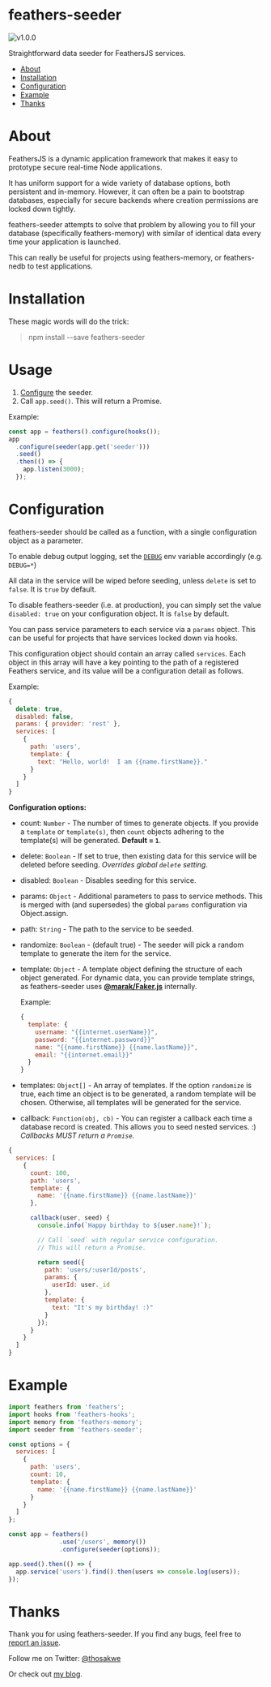# feathers-seeder

![v1.0.0](https://img.shields.io/badge/version-1.0.0-green.svg)

Straightforward data seeder for FeathersJS services.

* [About](#about)
* [Installation](#installation)
* [Configuration](#configuration)
* [Example](#example)
* [Thanks](#thanks)

# About
FeathersJS is a dynamic application framework that makes it easy to prototype secure real-time Node applications.

It has uniform support for a wide variety of database options, both persistent and in-memory. However, it can often be a pain to bootstrap databases, especially for secure backends where creation permissions are locked down tightly.

feathers-seeder attempts to solve that problem by allowing you to fill your database (specifically feathers-memory) with similar of identical data every time your application is launched.

This can really be useful for projects using feathers-memory, or feathers-nedb to test applications.

# Installation
These magic words will do the trick:
> npm install --save feathers-seeder

# Usage
1.  [Configure](#configuration) the seeder.
2.  Call `app.seed()`. This will return a Promise.

  Example:
  ```js
  const app = feathers().configure(hooks());
  app
    .configure(seeder(app.get('seeder')))
    .seed()
    .then(() => {
      app.listen(3000);
    });
  ```

# Configuration
feathers-seeder should be called as a function, with a single configuration object as a parameter.

To enable debug output logging, set the [`DEBUG`](https://github.com/visionmedia/debug#usage) env variable accordingly (e.g. `DEBUG=*`)

All data in the service will be wiped before seeding, unless `delete` is set to `false`. It is `true` by default.

To disable feathers-seeder (i.e. at production), you can simply set the value `disabled: true` on your configuration object. It is `false` by default.

You can pass service parameters to each service via a `params` object. This can be useful for projects that have services locked down via hooks.

This configuration object should contain an array called `services`. Each object in this array will have a key pointing to the path of a registered Feathers service, and its value will be a configuration detail as follows.

Example:

```js
{
  delete: true,
  disabled: false,
  params: { provider: 'rest' },
  services: [
    {
      path: 'users',
      template: {
        text: "Hello, world!  I am {{name.firstName}}."
      }
    }
  ]
}
```

**Configuration options:**
* count: `Number` - The number of times to generate objects. If you provide a `template` or `template(s)`, then `count` objects adhering to the template(s) will be generated. **Default = `1`**.

* delete: `Boolean` - If set to true, then existing data for this service will be deleted before seeding. *Overrides global `delete` setting*.

* disabled: `Boolean` - Disables seeding for this service.

* params: `Object` - Additional parameters to pass to service methods. This is merged with (and supersedes) the global `params` configuration via Object.assign.

* path: `String` - The path to the service to be seeded.

* randomize: `Boolean` - (default true) - The seeder will pick a random template to generate the item for the service.

* template: `Object` - A template object defining the structure of each object generated. For dynamic data, you can provide template strings, as feathers-seeder uses **[@marak/Faker.js](https://github.com/marak/Faker.js/)** internally.

  Example:
  ```js
  {
    template: {
      username: "{{internet.userName}}",
      password: "{{internet.password}}"
      name: "{{name.firstName}} {{name.lastName}}",
      email: "{{internet.email}}"
    }
  }
  ```

* templates: `Object[]` - An array of templates. If the option `randomize` is true, each time an object is to be generated,
a random template will be chosen.  Otherwise, all templates will be generated for the service.

* callback: `Function(obj, cb)` - You can register a callback each time a database record is created. This allows you to seed
nested services. :) *Callbacks MUST return a `Promise`.*

```js
{
  services: [
    {
      count: 100,
      path: 'users',
      template: {
        name: '{{name.firstName}} {{name.lastName}}'
      },

      callback(user, seed) {
        console.info(`Happy birthday to ${user.name}!`);

        // Call `seed` with regular service configuration.
        // This will return a Promise.

        return seed({
          path: 'users/:userId/posts',
          params: {
            userId: user._id
          },
          template: {
            text: "It's my birthday! :)"
          }
        });
      }
    }
  ]
}
```

# Example
```js
import feathers from 'feathers';
import hooks from 'feathers-hooks';
import memory from 'feathers-memory';
import seeder from 'feathers-seeder';

const options = {
  services: [
    {
      path: 'users',
      count: 10,
      template: {
        name: '{{name.firstName}} {{name.lastName}}'
      }
    }
  ]
};

const app = feathers()
              .use('/users', memory())
              .configure(seeder(options));

app.seed().then(() => {
  app.service('users').find().then(users => console.log(users));
});

```

# Thanks
Thank you for using feathers-seeder. If you find any bugs, feel free to [report an issue]().

Follow me on Twitter: [@thosakwe](https://twitter.com/thosakwe)

Or check out [my blog](http://blog.thosakwe.com).
